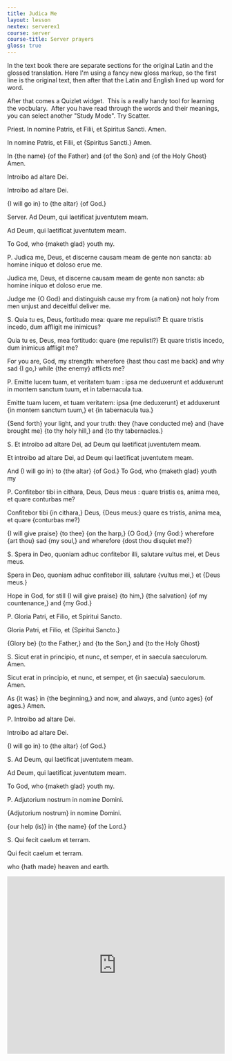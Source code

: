 ```yaml
---
title: Judica Me
layout: lesson
nextex: serverex1
course: server
course-title: Server prayers
gloss: true
---
```


In the text book there are separate sections for the original Latin and the glossed translation.  Here I'm using a fancy new gloss markup, so the first line is the original text, then after that the Latin and English lined up word for word.

After that comes a Quizlet widget. &nbsp;This is a really handy tool for learning the vocbulary. &nbsp;After you have read through the words and their meanings, you can select another "Study Mode". Try Scatter.

<div data-gloss>
<p>Priest. In nomine Patris, et Filii, et Spiritus Sancti. Amen.</p>
<p>In nomine Patris, et Filii, et {Spiritus Sancti.} Amen.</p>
<p>In {the name} {of the Father} and {of the Son} and {of the Holy Ghost} Amen.</p>
</div>

<div data-gloss>
<p>Introibo ad altare Dei.</p>
<p>Introibo ad altare Dei.</p>
<p>{I will go in} to {the altar} {of God.}</p>
</div>

<div data-gloss>
<p>Server. Ad Deum, qui laetificat juventutem meam.</p>
<p>Ad Deum, qui laetificat juventutem meam.</p>
<p>To God, who {maketh glad} youth my.</p>
</div>

<div data-gloss>
<p>P. Judica me, Deus, et discerne causam meam de gente non
sancta: ab homine iniquo et doloso erue me.</p> 
<p>Judica me, Deus, et discerne causam meam de gente non
sancta: ab homine iniquo et doloso erue me.</p> 
<p>Judge me {O God} and distinguish cause my from {a nation} not holy
from men unjust and deceitful deliver me.</p>
</div>

<div data-gloss>
<p>S. Quia tu es, Deus, fortitudo mea: quare me repulisti? Et 
quare tristis incedo, dum affligit me inimicus?</p> 
<p>Quia tu es, Deus, mea fortitudo: quare {me repulisti?} Et 
quare tristis incedo, dum inimicus affligit me?</p> 
<p>For you are, God, my strength: wherefore {hast thou cast me back} and
why sad {I go,} while {the enemy} afflicts me?</p>
</div>

<div data-gloss>
<p>P. Emitte lucem tuam, et veritatem tuam : ipsa me deduxerunt 
et adduxerunt in montem sanctum tuum, et in tabernacula tua.</p> 
<p>Emitte tuam lucem, et tuam veritatem: ipsa {me deduxerunt}
et adduxerunt {in montem sanctum tuum,} et {in tabernacula tua.}</p> 
<p>{Send forth} your light, and your truth: they {have conducted me}
and {have brought me} {to thy holy hill,} and {to thy tabernacles.}</p>
</div>


<div data-gloss>
<p>S. Et introibo ad altare Dei, ad Deum qui laetificat juventutem 
meam.</p> 
<p>Et introibo ad altare Dei, ad Deum qui laetificat juventutem 
meam.</p> 
<p>And {I will go in} to {the altar} {of God.} To God, who {maketh glad} youth my</p>
</div>

<div data-gloss>
<p>P. Confitebor tibi in cithara, Deus, Deus meus : quare tristis 
es, anima mea, et quare conturbas me?</p> 
<p>Confitebor tibi {in cithara,} Deus, {Deus meus:} quare 
es tristis, anima mea, et quare {conturbas me?}</p> 
<p>{I will give praise} {to thee} {on the harp,} {O God,} {my God:} wherefore {art thou} sad {my soul,} and wherefore {dost thou disquiet me?} </p>
</div>


<div data-gloss>
<p>S. Spera in Deo, quoniam adhuc confitebor illi, salutare vultus 
mei, et Deus meus.</p> 
<p>Spera in Deo, quoniam adhuc confitebor illi, salutare {vultus mei,} et {Deus meus.}</p> 
<p>Hope in God, for still {I will give praise} {to him,} {the salvation} {of my countenance,} and {my God.}</p>
</div>

<div data-gloss>
<p>P. Gloria Patri, et Filio, et Spiritui Sancto.</p> 
<p>Gloria Patri, et Filio, et {Spiritui Sancto.}</p> 
<p>{Glory be} {to the Father,} and {to the Son,} and {to the Holy Ghost}</p>
</div>

<div data-gloss>
<p>S. Sicut erat in principio, et nunc, et semper, et in saecula 
saeculorum. Amen.</p> 
<p>Sicut erat in principio, et nunc, et semper, et {in saecula} 
saeculorum. Amen.</p> 
<p>As {it was} in {the beginning,} and now, and always, and {unto ages} {of ages.} Amen.</p>
</div>

<div data-gloss>
<p>P. Introibo ad altare Dei.</p>
<p>Introibo ad altare Dei.</p>
<p>{I will go in} to {the altar} {of God.}</p>
</div>

<div data-gloss>
<p>S. Ad Deum, qui laetificat juventutem meam.</p>
<p>Ad Deum, qui laetificat juventutem meam.</p>
<p>To God, who {maketh glad} youth my.</p>
</div>

<div data-gloss>
<p>P. Adjutorium nostrum in nomine Domini.</p>
<p>{Adjutorium nostrum} in nomine Domini.</p>
<p>{our help (is)} in {the name} {of the Lord.}</p>
</div>

<div data-gloss>
<p>S. Qui fecit caelum et terram.</p>
<p>Qui fecit caelum et terram.</p>
<p>who {hath made} heaven and earth.</p>
</div>



<iframe src="https://quizlet.com/144920062/flashcards/embed" height="410" width="100%" style="border:0"></iframe>
